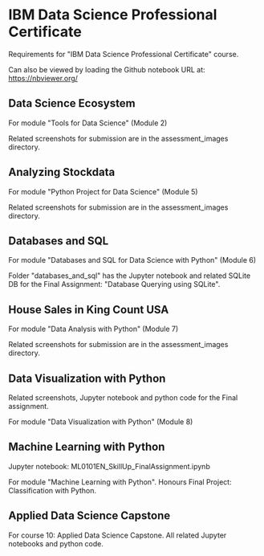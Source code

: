 # IBM Data Science Professional Certificate

Requirements for "IBM Data Science Professional Certificate" course.

Can also be viewed by loading the Github notebook URL at: https://nbviewer.org/

## Data Science Ecosystem

For module "Tools for Data Science" (Module 2)

Related screenshots for submission are in the assessment_images directory.

## Analyzing Stockdata

For module "Python Project for Data Science" (Module 5)

Related screenshots for submission are in the assessment_images directory.

## Databases and SQL

For module "Databases and SQL for Data Science with Python" (Module 6)

Folder "databases_and_sql" has the Jupyter notebook and related SQLite DB for 
the Final Assignment: "Database Querying using SQLite".

## House Sales in King Count USA

For module "Data Analysis with Python" (Module 7)

Related screenshots for submission are in the assessment_images directory.

## Data Visualization with Python

Related screenshots, Jupyter notebook and python code for the Final assignment.

For module "Data Visualization with Python" (Module 8)

## Machine Learning with Python

Jupyter notebook: ML0101EN_SkillUp_FinalAssignment.ipynb

For module "Machine Learning with Python". Honours Final Project:
Classification with Python.

## Applied Data Science Capstone

For course 10: Applied Data Science Capstone. All related Jupyter notebooks and
python code.
